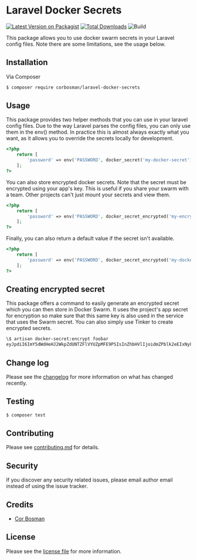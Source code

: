 # Laravel Docker Secrets

[![Latest Version on Packagist][ico-version]][link-packagist]
[![Total Downloads][ico-downloads]][link-downloads]
![Build](https://github.com/corbosman/laravel-docker-secrets/workflows/build/badge.svg?branch=main)

This package allows you to use docker swarm secrets in your Laravel config files. Note there are some limitations, see the usage below.

## Installation

Via Composer

``` bash
$ composer require corbosman/laravel-docker-secrets
```

## Usage

This package provides two helper methods that you can use in your laravel config files. Due to the way Laravel parses the config files, you can only use them in the env() method. In practice this is almost always exactly what you want, as it allows you to override the secrets locally for development.  

```php
<?php
    return [
        'password' => env('PASSWORD', docker_secret('my-docker-secret'))
    ];
?>   
```

You can also store encrypted docker secrets. Note that the secret must be encrypted using your app's key. This is useful if you share your swarm with a team. Other projects can't just mount your secrets and view them. 

```php
<?php
    return [
        'password' => env('PASSWORD', docker_secret_encrypted('my-encrypted-docker-secret'))
    ];
?>   
```

Finally, you can also return a default value if the secret isn't available.

```php
<?php
    return [
        'password' => env('PASSWORD', docker_secret_encrypted('my-docker-secret', 'my-default'))
    ];
?>      
```

## Creating encrypted secret

This package offers a command to easily generate an encrypted secret which you can then store in Docker Swarm. It uses the project's app secret for encryption so make sure that this same key is also used in the service that uses the Swarm secret. You can also simply use Tinker to create encrypted secrets. 

```bash
\$ artisan docker-secret:encrypt foobar
eyJpdiI6ImY5dWdHeHJ2WkpZdUNTZFlVYUZpMFE9PSIsInZhbHVlIjoidmZPblk2eEIxNy8vdkl6OE5YSGF2dz09IiwibWFjIjoiZTdmYmVmNmQ5YzA5ZTI3YzI0NjFjOGJkOTY5ODhjNDkwMmMwYWVmMTkwYzcyNzMzN2ZlYWQ1NzlhNzlkM2RjZCJ9
```



## Change log

Please see the [changelog](changelog.md) for more information on what has changed recently.

## Testing

``` bash
$ composer test
```

## Contributing

Please see [contributing.md](contributing.md) for details.

## Security

If you discover any security related issues, please email author email instead of using the issue tracker.

## Credits

- [Cor Bosman][link-author]

## License

Please see the [license file](license.md) for more information.

[ico-version]: https://img.shields.io/packagist/v/corbosman/laravel-docker-secrets.svg?style=flat-square
[ico-downloads]: https://img.shields.io/packagist/dt/corbosman/laravel-docker-secrets.svg?style=flat-square

[link-packagist]: https://packagist.org/packages/corbosman/laravel-docker-secrets
[link-downloads]: https://packagist.org/packages/corbosman/laravel-docker-secrets
[link-author]: https://github.com/corbosman
